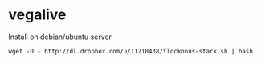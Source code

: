 # vegalive

Install on debian/ubuntu server


```base
wget -O - http://dl.dropbox.com/u/11210438/flockonus-stack.sh | bash
```
